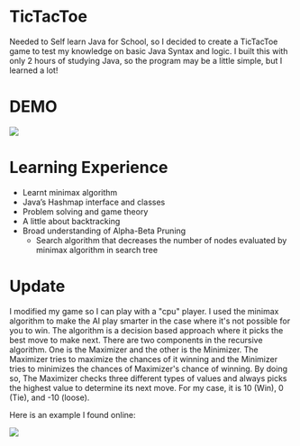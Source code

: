 # TicTacToe
Needed to Self learn Java for School, so I decided to create a TicTacToe game to test my knowledge on basic Java Syntax and logic. I built this with only 2 hours of studying Java, so the program may be a little simple, but I learned a lot!

# DEMO
![](https://github.com/Dennayz/TicTacToe-Rule-based-AI/blob/master/tictactoe-demo.gif)

# Learning Experience
- Learnt minimax algorithm
- Java’s Hashmap interface and classes
- Problem solving and game theory
- A little about backtracking
- Broad understanding of Alpha-Beta Pruning
    - Search algorithm that decreases the number of nodes evaluated by minimax algorithm in search tree

# Update
I modified my game so I can play with a "cpu" player. I used the minimax algorithm to make the AI play smarter in the case where it's not possible for you to win. The algorithm is a decision based approach where it picks the best move to make next. There are two components in the recursive algorithm. One is the Maximizer and the other is the Minimizer. The Maximizer tries to maximize the chances of it winning and the Minimizer tries to minimizes the chances of Maximizer's chance of winning. By doing so, The Maximizer checks three different types of values and always picks the highest value to determine its next move. For my case, it is 10 (Win), 0 (Tie), and -10 (loose). </br>

Here is an example I found online: </br>

![](https://media.geeksforgeeks.org/wp-content/uploads/TIC_TAC.jpg)
